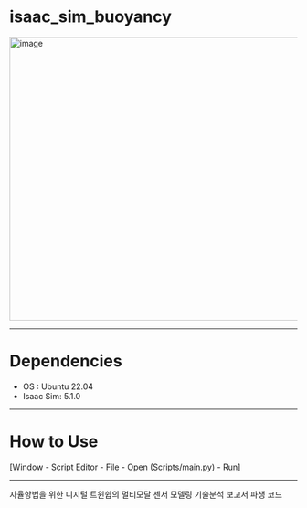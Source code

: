 # isaac_sim_buoyancy

<img width="898" height="496" alt="image" src="https://github.com/user-attachments/assets/3a4a801b-d5c4-45ae-9786-6db03b1466bb" />


---
# Dependencies

- OS : Ubuntu 22.04
- Isaac Sim: 5.1.0

---

# How to Use

[Window - Script Editor - File - Open (Scripts/main.py) - Run]

---

자율항법을 위한 디지털 트윈쉽의 멀티모달 센서 모델링 기술분석 보고서 파생 코드
